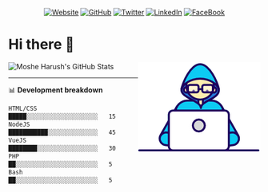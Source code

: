 <p align="center">
  <a href="https://www.webstorm.co.il/?utm_source=github&utm_medium=profile&utm_campaign=readme"><img src="https://img.shields.io/website?down_color=lightgrey&down_message=offline&up_color=green&up_message=online&url=https%3A%2F%2Fwww.webstorm.co.il&style=for-the-badge" alt="Website"></a>
	<a href="https://github.com/Mosharush"><img src="https://img.shields.io/github/followers/Mosharush.svg?label=GitHub&logo=github&style=for-the-badge" alt="GitHub"></a>
	<a href="https://twitter.com/MosheHarush"><img src="https://img.shields.io/twitter/follow/MosheHarush?label=Twitter&logo=twitter&style=for-the-badge" alt="Twitter"></a>
	<a href="https://www.linkedin.com/in/moshe-harush"><img src="https://img.shields.io/badge/LinkedIn--_.svg?label=LinkedIn&logo=linkedin&style=for-the-badge" alt="LinkedIn"></a>
	<a href="https://www.facebook.com/mosharush"><img src="https://img.shields.io/badge/facebook--_.svg?label=FaceBook&logo=facebook&style=for-the-badge" alt="FaceBook"></a>
</p>

# Hi there 👋

![Moshe Harush's GitHub Stats](https://github-readme-stats.vercel.app/api?username=Mosharush&hide=["stars"]&show_icons=true) 
<img align="right" src="https://raw.githubusercontent.com/Mosharush/Mosharush/master/Developer.gif" alt="Developer Animation" />

-------

📊 **Development breakdown**
<!--START_SECTION-->
```text
HTML/CSS            █████░░░░░░░░░░░░░░░░░░░░   15 
NodeJS              ███████████░░░░░░░░░░░░░░   45 
VueJS               ████████░░░░░░░░░░░░░░░░░   30
PHP                 ██░░░░░░░░░░░░░░░░░░░░░░░   5
Bash                ██░░░░░░░░░░░░░░░░░░░░░░░   5 
